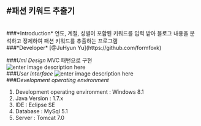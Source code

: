 #패션 키워드 추출기
-------------------------------------------------------
</br>
###*Introduction*
연도, 계절, 성별이 포함된 키워드를 입력 받아 블로그 내용을 분석하고 정제하여 패션 키워드를 추출하는 프로그램
</br>
###*Developer*
[@JuHyun Yu](https://github.com/formfoxk)
</br>

###*Uml Design*
MVC 패턴으로 구현
</br>
![enter image description here](https://lh3.googleusercontent.com/-JfADhwC-q7Y/VhvIKfoKHhI/AAAAAAAAC0s/B6GRb6aqJZ0/s0/%25EA%25B7%25B8%25EB%25A6%25BC1.png "그림1.png")
</br>
###*User Interface*
![enter image description here](https://lh3.googleusercontent.com/-E2H0NpYKtGk/VhvIQBTnJ0I/AAAAAAAAC04/BOnRvpf7B8g/s0/%25EA%25B7%25B8%25EB%25A6%25BC2.png "그림2.png")
</br>
###*Development operating environment*
1. Development operating environment : Windows 8.1
2. Java Version : 1.7.x
3. IDE : Eclipse SE
4. Database : MySql 5.1
5. Server : Tomcat 7.0
